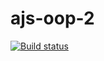 # ajs-oop-2
[![Build status](https://ci.appveyor.com/api/projects/status/t1t836yqxbp5lpoo?svg=true)](https://ci.appveyor.com/project/ADeoZ/ajs-oop-2)
